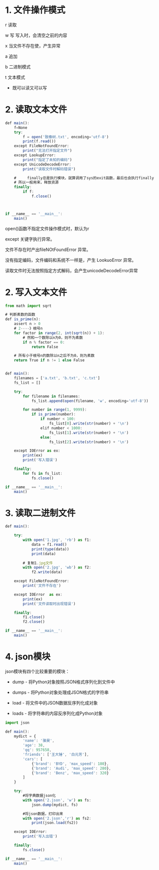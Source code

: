 # 1. 文件操作模式

r 读取

w 写 写入时，会清空之前的内容

x 当文件不存在使，产生异常

a 追加

b 二进制模式

t 文本模式

+ 既可以读又可以写



# 2. 读取文本文件

```javascript
def main():
    f=None
    try:
        f = open('致橡树.txt', encoding='utf-8')
        print(f.read())
    except FileNotFoundError:
        print("无法打开指定文件")
    except LookupError:
        print("指定了未知的编码")
    except UnicodeDecodeError:
        print("读取文件时解码错误")

    #     finally总是执行模块，就算调用了sys的exit函数，最后也会执行finally
    # 所以一般用来，释放资源
    finally:
        if f:
            f.close()



if __name__ == '__main__':
    main()
```



open()函数不指定文件操作模式时，默认为r



except 关键字执行异常。

文件不存在时产出fileNOtFoundError 异常。

没有指定编码，文件编码和系统不一样是，产生 LookuoError 异常。

读取文件时无法按照指定方式解码，会产生unicodeDecodeError异常



# 2. 写入文本文件

```javascript
from math import sqrt

# 判断素数的函数
def is_prime(n):
    assert n > 0
    # 2----》根号n
    for factor in range(2, int(sqrt(n)) + 1):
        # 然和一个数除以n为0，则不为素数
        if n % factor == 0:
            return False

    # 所有小于根号n的数除以n之后不为0，则为素数
    return True if n != 1 else False


def main():
    filenames = ['a.txt', 'b.txt', 'c.txt']
    fs_list = []

    try:
        for filename in filenames:
            fs_list.append(open(filename, 'w', encoding='utf-8'))

        for number in range(1, 9999):
            if is_prime(number):
                if number < 100:
                    fs_list[0].write(str(number) + '\n')
                elif number < 1000:
                    fs_list[1].write(str(number) + '\n')
                else:
                    fs_list[2].write(str(number) + '\n')

    except IOError as ex:
        print(ex)
        print('写入错误')

    finally:
        for fs in fs_list:
            fs.close()

if __name__ == '__main__':
    main()
```



# 3. 读取二进制文件

```javascript
def main():

    try:
        with open('1.jpg', 'rb') as f1:
            data = f1.read()
            print(type(data))
            print(data)
            
        # 复制1.jpg文件
        with open('2.jpg', 'wb') as f2:
            f2.write(data)

    except FileNotFoundError:
        print('文件不存在')

    except IOError  as ex:
        print(ex)
        print('文件读取时出现错误')

    finally:
        f1.close()
        f2.close()

if __name__ == '__main__':
    main()
```



# 4. json模块

json模块有四个比较重要的模块：

- dump - 将Python对象按照JSON格式序列化到文件中

- dumps - 将Python对象处理成JSON格式的字符串

- load - 将文件中的JSON数据反序列化成对象

- loads - 将字符串的内容反序列化成Python对象



```javascript
import json

def main():
    mydict = {
        'name': '骆昊',
        'age': 38,
        'qq': 957658,
        'friends': ['王大锤', '白元芳'],
        'cars': [
            {'brand': 'BYD', 'max_speed': 180},
            {'brand': 'Audi', 'max_speed': 280},
            {'brand': 'Benz', 'max_speed': 320}
        ]
    }

    try:
        #将字典数据json化
        with open('2.json', 'w') as fs:
            json.dump(mydict, fs)

        #将json数据，打印出来
        with open('2.json','r') as fs2:
            print(json.load(fs2))

    except IOError:
        print('写入出错')

    finally:
        fs.close()

if __name__ == '__main__':
    main()
```

